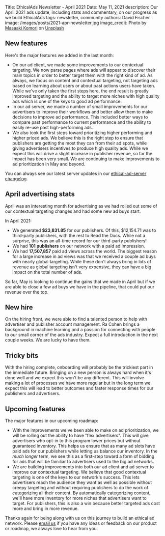 Title: EthicalAds Newsletter - April 2021
Date: May 11, 2021
description: Our April 2021 ads update, including stats and commentary, on our progress as we build EthicalAds
tags: newsletter, community
authors: David Fischer
image: /images/posts/2021-apr-newsletter.jpg
image_credit: <span>Photo by <a href="https://unsplash.com/@gaspanik?utm_source=unsplash&amp;utm_medium=referral&amp;utm_content=creditCopyText">Masaaki Komori</a> on <a href="https://unsplash.com/?utm_source=unsplash&amp;utm_medium=referral&amp;utm_content=creditCopyText">Unsplash</a></span>


[comment]: # (The queries run to get this data, then computed in a spreadsheet for publisher rev)
[comment]: # (?start_date=2020-08-01&end_date=2020-08-31&campaign_type=All+types&revenue_share_percentage=50.0)
[comment]: # (?start_date=2020-09-01&end_date=2020-09-30&campaign_type=paid&revenue_share_percentage=70.0&sort=revenue)


## New features

Here's the major features we added in the last month:

* On our ad client, we made some improvements to our contextual targeting.
  We now parse pages where ads will appear to discover their main topics in order to better target them
  with the right kind of ad. As always, we focus on content and contextual targeting,
  not targeting ads based on learning about users or about past actions users have taken.
  While we've only taken the first steps here, the end result is greatly improved targeting
  and the ability to target more niches with high quality ads which is one of the keys to good ad performance.
* In our ad server, we made a number of small improvements for our advertisers to improve their workflows
  and better allow them to make decisions to improve ad performance.
  This included better ways to compare past performance to current performance and the ability to easily re-use
  past high-performing ads.
* We also took the first steps toward prioritizing higher performing and higher priced ads.
  We believe this is the right step to ensure that publishers are getting the most they can from their ad spots,
  while giving advertisers incentives to produce high quality ads.
  While we expect this will drive a slight increase in publisher revenue, so far the impact has been very small.
  We are continuing to make improvements to ad prioritization in May and beyond.

You can always see our latest server updates in our [ethical-ad-server changelog](https://ethical-ad-server.readthedocs.io/en/latest/developer/changelog.html).


## April advertising stats

April was an interesting month for advertising
as we had rolled out some of our contextual targeting changes and had some new ad buys start.

In April 2021:

* We generated **$23,831.85** for our publishers.
  Of this, $12,154.71 was to third-party publishers, with the rest to Read the Docs.
  While not a surprise, this was an all-time record for our third-party publishers!
* We had **101 publishers** on our network with a paid ad impression.
* We had **17,507,857** paid ad views across the world.
  The biggest reason for a large increase in ad views was that we received a couple ad buys
  with nearly global targeting.
  While these don't always bring in lots of revenue as global targeting isn't very expensive,
  they can have a big impact on the total number of ads.

So far, May is looking to continue the gains that we made in April
but if we are able to close a few ad buys we have in the pipeline,
that could put our revenue over the top.


## New hire

On the hiring front, we were able to find a talented person to help with advertiser and publisher account management.
Ra Cohen brings a background in machine learning and a passion for connecting with people
to our small corner of the ads industry.
Expect a full introduction in the next couple weeks.
We are lucky to have them.


## Tricky bits

With the hiring complete, onboarding will probably be the trickiest part in the immediate future.
Bringing on a new person is always hard when it's done well and we expect this won't be any different.
This will involve making a lot of processes we have more regular but in the long term
we expect this will lead to better outcomes and faster response times for our publishers and advertisers.


## Upcoming features

The major features in our upcoming roadmap:

* With the improvements we've been able to make on ad prioritization,
  we will be rolling out the ability to have "flex advertisers".
  This will give advertisers who opt-in to this program lower prices but without guaranteed inventory.
  This helps us ensure that as many ad slots have paid ads for our publishers while letting us balance our inventory.
  In the *much longer* term, we see this as a first-step toward a form of bidding for ads
  that will be familiar to advertisers used to the big ad networks.
* We are building improvements into both our ad client and ad server to improve our contextual targeting.
  We believe that good contextual targeting is one of the keys to our network's success.
  This lets advertisers reach the audience they want as well as possible without creepy targeting
  and without requiring publishers to do the work of categorizing all their content.
  By automatically categorizing content, we'll have more inventory for more niches that advertisers want to target.
  For publishers, this is also a win because better targeted ads cost more and bring in more revenue.

Thanks again for being along with us on this journey to build an ethical ad network.
Please [email us](mailto:ads@ethicalads.io) if you have any ideas or feedback on our product or roadmap,
we always love to hear from you.
